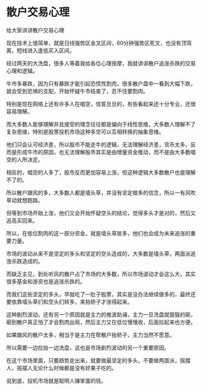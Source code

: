 # 散户交易心理
[url]: (https://t.zsxq.com/MRBaQRB)

给大家讲讲散户交易心理

现在技术上很简单，就是日线强势区金叉区间，60分钟强势区死叉，也没有顶背离，短线进入逢低买入区间。

经过两天的大洗盘，很多人等着我给各位心理按摩，我就讲讲散户追涨杀跌的交易心理和逻辑。

牛市多暴跌，因为只有暴跌才能引起恐慌性割肉，很多散户盘中一看到大幅下跌，就会受到恐惧的支配，开始怀疑牛市结束了，忍不住要割肉。

特别是现在网络上还有许多人在唱空，信誓旦旦的，有些看起来还十分专业，还很容易理解。

而大多数人能够理解并且接受的理念往往都是偏向于线性思维，大多数人理解不了复杂思维，特别是股票投机市场这种多空可以互相转换的抽象思维。

他们只会认可经济差，所以股市不能走牛的逻辑，无法理解经济差，货币太多，反而是形成牛市的原因，也无法理解股市其实是由增量资金推动，而不是由大多数唱空的人所决定。

相反的，唱空的人多了，股市反而更加容易上涨，但这种逻辑大多数散户也是理解不了的。

所以散户跟风的多，大多数人都是墙头草，并没有坚定做多的信念，所以一有风吹草动就想跑路。

但等到市场开始上涨，他们又会开始怀疑空头的结论，觉得多头才是对的，然后又追高买回来。

所以，在低位割肉的这一部分资金，就是墙头草居多，他们也会成为未来追涨的重要力量。

市场的波动从来不是坚定的多头和坚定的空头造成的，大多数是墙头草，两面派追涨杀跌造成的。

而缺乏主见，到处听风的散户占了市场的大多数，所以市场波动才会这么大，其实很多基金和游资也是追涨杀跌的。

而我们这些坚定的多头，早就吃了一肚子股票，其实是没办法继续做多的，最终还要依靠墙头草们和空头们转多，来抬轿子才涨得起来。

这种剧烈波动，还有另一个原因就是主力的推波助澜，主力一旦洗盘就狠狠的砸，砸到散户真正怕了才会割肉出局，然后主力又在低位慢慢收，后面拉起来也方便。

如果跟风的散户太多，相当于是主力在帮散户抬轿子，主力当然不愿意。

所以需要一边拉抬一边洗盘，这也是市场剧烈波动的另一个重要原因。

在这个市场里面，只要趋势走出来，就要做最坚定的多头，不要做两面派，摇摆人，摇摆人无论什么时候都是没有好果子吃的。

说到底，投机市场就是聪明人赚笨蛋的钱。